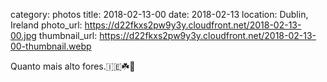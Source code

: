 category: photos 
title: 2018-02-13-00
date: 2018-02-13
location: Dublin, Ireland
photo_url: https://d22fkxs2pw9y3y.cloudfront.net/2018-02-13-00.jpg
thumbnail_url: https://d22fkxs2pw9y3y.cloudfront.net/2018-02-13-00-thumbnail.webp

Quanto mais alto fores.🇮🇪☘️🦅               
